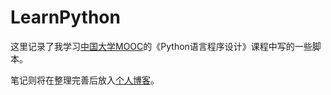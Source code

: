 # LearnPython

这里记录了我学习[中国大学MOOC](https://www.icourse163.org/)的《Python语言程序设计》课程中写的一些脚本。

笔记则将在整理完善后放入[个人博客](https://blog.vungjoe.xyz)。